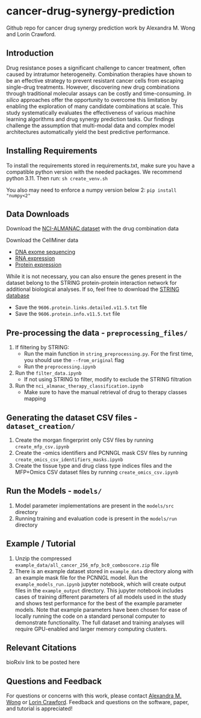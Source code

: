 # cancer-drug-synergy-prediction
Github repo for cancer drug synergy prediction work by Alexandra M. Wong and Lorin Crawford.

## Introduction ##

Drug resistance poses a significant challenge to cancer treatment, often caused by intratumor heterogeneity. Combination therapies have shown to be an effective strategy to prevent resistant cancer cells from escaping single-drug treatments. However, discovering new drug combinations through traditional molecular assays can be costly and time-consuming. _In silico_ approaches offer the opportunity to overcome this limitation by enabling the exploration of many candidate combinations at scale. This study systematically evaluates the effectiveness of various machine learning algorithms and drug synergy prediction tasks. Our findings challenge the assumption that multi-modal data and complex model architectures automatically yield the best predictive performance.

## Installing Requirements ##
To install the requirements stored in requirements.txt, make sure you have a compatible python version with the needed packages. We recommend python 3.11. Then run:
```sh create_venv.sh```

You also may need to enforce a numpy version below 2:
```pip install "numpy<2"```

## Data Downloads ##
Download the [NCI-ALMANAC dataset](https://wiki.nci.nih.gov/display/NCIDTPdata/NCI-ALMANAC) with the drug combination data

Download the CellMiner data
- [DNA exome sequencing](https://discover.nci.nih.gov/cellminer/download/processeddataset/nci60_DNA__Exome_Seq_none.zip)
- [RNA expression](https://discover.nci.nih.gov/cellminer/download/processeddataset/nci60_RNA__5_Platform_Gene_Transcript_Average_z_scores.zip)
- [Protein expression](https://discover.nci.nih.gov/cellminer/download/processeddataset/nci60_Protein__SWATH_(Mass_spectrometry)_Protein.zip)

While it is not necessary, you can also ensure the genes present in the dataset belong to the STRING protein-protein interaction network for additional biological analyses. If so, feel free to download the [STRING database](https://string-db.org/cgi/download?sessionId=b22Ezc67moU2)
- Save the `9606.protein.links.detailed.v11.5.txt` file
- Save the `9606.protein.info.v11.5.txt` file

## Pre-processing the data - `preprocessing_files/` ##
1. If filtering by STRING:
    - Run the main function in `string_preprocessing.py`. For the first time, you should use the `--from_original` flag
    - Run the `preprocessing.ipynb`
2. Run the `filter_data.ipynb`
    - If not using STRING to filter, modify to exclude the STRING filtration
3. Run the `nci_almanac_therapy_classification.ipynb`
    - Make sure to have the manual retrieval of drug to therapy classes mapping

## Generating the dataset CSV files - `dataset_creation/` ##
1. Create the morgan fingerprint only CSV files by running `create_mfp_csv.ipynb`
2. Create the -omics identifiers and PCNNGL mask CSV files by running `create_omics_csv_identifiers_masks.ipynb`
3. Create the tissue type and drug class type indices files and the MFP+Omics CSV dataset files by running `create_omics_csv.ipynb`

## Run the Models - `models/` ##
1. Model parameter implementations are present in the `models/src` directory
2. Running training and evaluation code is present in the `models/run` directory

## Example / Tutorial ##
1. Unzip the compressed `example_data/all_cancer_256_mfp_bc0_comboscore.zip` file
2. There is an example dataset stored in `example_data` directory along with an example mask file for the PCNNGL model. Run the `example_models_run.ipynb` jupyter notebook, which will create output files in the `example_output` directory. This jupyter notebook includes cases of training different parameters of all models used in the study and shows test performance for the best of the example parameter models. Note that example parameters have been chosen for ease of locally running the code on a standard personal computer to demonstrate functionality. The full dataset and training analyses will require GPU-enabled and larger memory computing clusters.

## Relevant Citations ##
bioRxiv link to be posted here

## Questions and Feedback ##
For questions or concerns with this work, please contact [Alexandra M. Wong](mailto:alexandra_wong@brown.edu) or [Lorin Crawford](mailto:lcrawford@microsoft.com). Feedback and questions on the software, paper, and tutorial is appreciated!